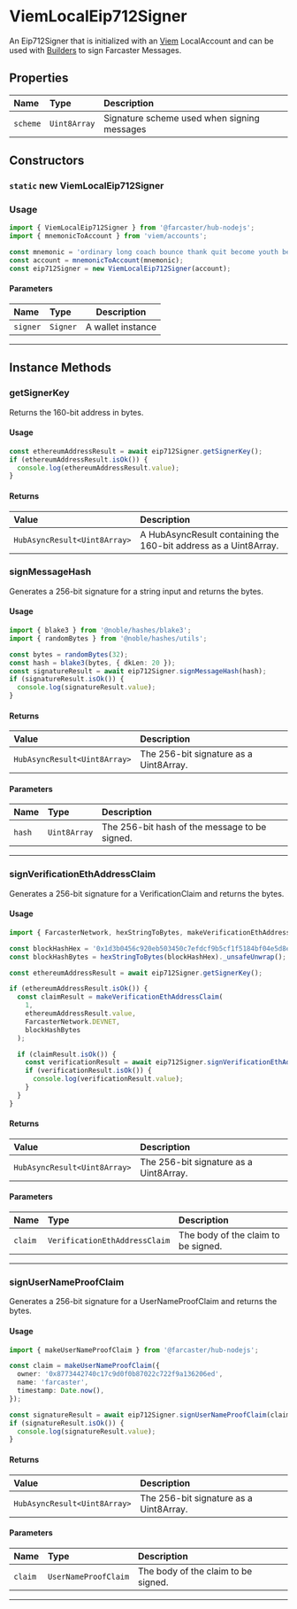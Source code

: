 # ViemLocalEip712Signer

An Eip712Signer that is initialized with an [Viem](https://viem.sh/docs/getting-started) LocalAccount and can be used with [Builders](https://github.com/farcasterxyz/hub-monorepo/blob/main/packages/hub-nodejs/docs/Builders.md) to sign Farcaster Messages.

## Properties

| Name     | Type         | Description                                 |
| :------- | :----------- | :------------------------------------------ |
| `scheme` | `Uint8Array` | Signature scheme used when signing messages |

## Constructors

### `static` new ViemLocalEip712Signer

### Usage

```typescript
import { ViemLocalEip712Signer } from '@farcaster/hub-nodejs';
import { mnemonicToAccount } from 'viem/accounts';

const mnemonic = 'ordinary long coach bounce thank quit become youth belt pretty diet caught attract melt bargain';
const account = mnemonicToAccount(mnemonic);
const eip712Signer = new ViemLocalEip712Signer(account);
```

#### Parameters

| Name     | Type     | Description       |
| :------- | :------- | ----------------- |
| `signer` | `Signer` | A wallet instance |

---

## Instance Methods

### getSignerKey

Returns the 160-bit address in bytes.

#### Usage

```typescript
const ethereumAddressResult = await eip712Signer.getSignerKey();
if (ethereumAddressResult.isOk()) {
  console.log(ethereumAddressResult.value);
}
```

#### Returns

| Value                        | Description                                                      |
| :--------------------------- | :--------------------------------------------------------------- |
| `HubAsyncResult<Uint8Array>` | A HubAsyncResult containing the 160-bit address as a Uint8Array. |

### signMessageHash

Generates a 256-bit signature for a string input and returns the bytes.

#### Usage

```typescript
import { blake3 } from '@noble/hashes/blake3';
import { randomBytes } from '@noble/hashes/utils';

const bytes = randomBytes(32);
const hash = blake3(bytes, { dkLen: 20 });
const signatureResult = await eip712Signer.signMessageHash(hash);
if (signatureResult.isOk()) {
  console.log(signatureResult.value);
}
```

#### Returns

| Value                        | Description                            |
| :--------------------------- | :------------------------------------- |
| `HubAsyncResult<Uint8Array>` | The 256-bit signature as a Uint8Array. |

#### Parameters

| Name   | Type         | Description                                   |
| :----- | :----------- | :-------------------------------------------- |
| `hash` | `Uint8Array` | The 256-bit hash of the message to be signed. |

---

### signVerificationEthAddressClaim

Generates a 256-bit signature for a VerificationClaim and returns the bytes.

#### Usage

```typescript
import { FarcasterNetwork, hexStringToBytes, makeVerificationEthAddressClaim } from '@farcaster/hub-nodejs';

const blockHashHex = '0x1d3b0456c920eb503450c7efdcf9b5cf1f5184bf04e5d8ecbcead188a0d02018';
const blockHashBytes = hexStringToBytes(blockHashHex)._unsafeUnwrap(); // Safety: blockHashHex is known and can't error

const ethereumAddressResult = await eip712Signer.getSignerKey();

if (ethereumAddressResult.isOk()) {
  const claimResult = makeVerificationEthAddressClaim(
    1,
    ethereumAddressResult.value,
    FarcasterNetwork.DEVNET,
    blockHashBytes
  );

  if (claimResult.isOk()) {
    const verificationResult = await eip712Signer.signVerificationEthAddressClaim(claimResult.value);
    if (verificationResult.isOk()) {
      console.log(verificationResult.value);
    }
  }
}
```

#### Returns

| Value                        | Description                            |
| :--------------------------- | :------------------------------------- |
| `HubAsyncResult<Uint8Array>` | The 256-bit signature as a Uint8Array. |

#### Parameters

| Name    | Type                                                                             | Description                         |
| :------ | :------------------------------------------------------------------------------- | :---------------------------------- |
| `claim` | `VerificationEthAddressClaim` | The body of the claim to be signed. |

---

### signUserNameProofClaim

Generates a 256-bit signature for a UserNameProofClaim and returns the bytes.

#### Usage

```typescript
import { makeUserNameProofClaim } from '@farcaster/hub-nodejs';

const claim = makeUserNameProofClaim({
  owner: '0x8773442740c17c9d0f0b87022c722f9a136206ed',
  name: 'farcaster',
  timestamp: Date.now(),
});

const signatureResult = await eip712Signer.signUserNameProofClaim(claim);
if (signatureResult.isOk()) {
  console.log(signatureResult.value);
}
```

#### Returns

| Value                        | Description                            |
| :--------------------------- | :------------------------------------- |
| `HubAsyncResult<Uint8Array>` | The 256-bit signature as a Uint8Array. |

#### Parameters

| Name    | Type                 | Description                         |
| :------ | :------------------- | :---------------------------------- |
| `claim` | `UserNameProofClaim` | The body of the claim to be signed. |

---

